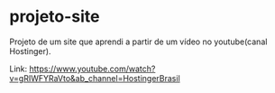 # projeto-site
Projeto de um site que aprendi a partir de um vídeo no youtube(canal Hostinger).


Link: https://www.youtube.com/watch?v=gRIWFYRaVto&ab_channel=HostingerBrasil
